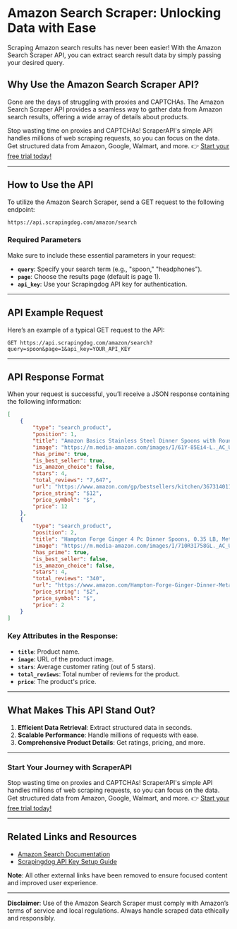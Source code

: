 # Amazon Search Scraper: Unlocking Data with Ease

Scraping Amazon search results has never been easier! With the Amazon Search Scraper API, you can extract search result data by simply passing your desired query.

## Why Use the Amazon Search Scraper API?

Gone are the days of struggling with proxies and CAPTCHAs. The Amazon Search Scraper API provides a seamless way to gather data from Amazon search results, offering a wide array of details about products.

Stop wasting time on proxies and CAPTCHAs! ScraperAPI's simple API handles millions of web scraping requests, so you can focus on the data. Get structured data from Amazon, Google, Walmart, and more. 👉 [Start your free trial today!](https://bit.ly/Scraperapi)

---

## How to Use the API

To utilize the Amazon Search Scraper, send a GET request to the following endpoint:

```
https://api.scrapingdog.com/amazon/search
```

### Required Parameters

Make sure to include these essential parameters in your request:

- **`query`**: Specify your search term (e.g., "spoon," "headphones").
- **`page`**: Choose the results page (default is page 1).
- **`api_key`**: Use your Scrapingdog API key for authentication.

---

## API Example Request

Here’s an example of a typical GET request to the API:

```http
GET https://api.scrapingdog.com/amazon/search?query=spoon&page=1&api_key=YOUR_API_KEY
```

---

## API Response Format

When your request is successful, you’ll receive a JSON response containing the following information:

```json
[
    {
        "type": "search_product",
        "position": 1,
        "title": "Amazon Basics Stainless Steel Dinner Spoons with Round Edge, Pack of 12, Silver",
        "image": "https://m.media-amazon.com/images/I/61Y-85Ei4-L._AC_UL320_.jpg",
        "has_prime": true,
        "is_best_seller": true,
        "is_amazon_choice": false,
        "stars": 4,
        "total_reviews": "7,647",
        "url": "https://www.amazon.com/gp/bestsellers/kitchen/367314011/ref=sr_bs_0_367314011_1",
        "price_string": "$12",
        "price_symbol": "$",
        "price": 12
    },
    {
        "type": "search_product",
        "position": 2,
        "title": "Hampton Forge Ginger 4 Pc Dinner Spoons, 0.35 LB, Metallic",
        "image": "https://m.media-amazon.com/images/I/710R3I758GL._AC_UL320_.jpg",
        "has_prime": true,
        "is_best_seller": false,
        "is_amazon_choice": false,
        "stars": 4,
        "total_reviews": "340",
        "url": "https://www.amazon.com/Hampton-Forge-Ginger-Dinner-Metallic/dp/B09RQ1X9W9",
        "price_string": "$2",
        "price_symbol": "$",
        "price": 2
    }
]
```

### Key Attributes in the Response:

- **`title`**: Product name.
- **`image`**: URL of the product image.
- **`stars`**: Average customer rating (out of 5 stars).
- **`total_reviews`**: Total number of reviews for the product.
- **`price`**: The product's price.

---

## What Makes This API Stand Out?

1. **Efficient Data Retrieval**: Extract structured data in seconds.
2. **Scalable Performance**: Handle millions of requests with ease.
3. **Comprehensive Product Details**: Get ratings, pricing, and more.

---

### Start Your Journey with ScraperAPI

Stop wasting time on proxies and CAPTCHAs! ScraperAPI's simple API handles millions of web scraping requests, so you can focus on the data. Get structured data from Amazon, Google, Walmart, and more. 👉 [Start your free trial today!](https://bit.ly/Scraperapi)

---

## Related Links and Resources

- [Amazon Search Documentation](https://bit.ly/Scraperapi)
- [Scrapingdog API Key Setup Guide](https://bit.ly/Scraperapi)

**Note**: All other external links have been removed to ensure focused content and improved user experience.

---
**Disclaimer**: Use of the Amazon Search Scraper must comply with Amazon’s terms of service and local regulations. Always handle scraped data ethically and responsibly.
